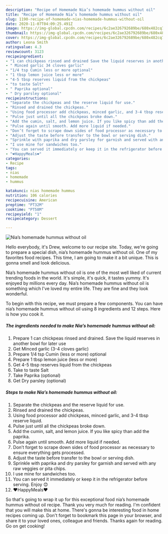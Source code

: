 ```yaml
---
description: "Recipe of Homemade Nia’s homemade hummus without oil"
title: "Recipe of Homemade Nia’s homemade hummus without oil"
slug: 1190-recipe-of-homemade-nias-homemade-hummus-without-oil
date: 2020-11-07T04:09:25.491Z
image: https://img-global.cpcdn.com/recipes/6c2ae326792689be/680x482cq70/nias-homemade-hummus-without-oil-recipe-main-photo.jpg
thumbnail: https://img-global.cpcdn.com/recipes/6c2ae326792689be/680x482cq70/nias-homemade-hummus-without-oil-recipe-main-photo.jpg
cover: https://img-global.cpcdn.com/recipes/6c2ae326792689be/680x482cq70/nias-homemade-hummus-without-oil-recipe-main-photo.jpg
author: Leona Smith
ratingvalue: 4.3
reviewcount: 3123
recipeingredient:
- "1 can chickpeas rinsed and drained Save the liquid reserves in another bowl for later use"
- " Minced garlic 34 cloves garlic"
- "1/4 tsp Cumin less or more optional"
- "1 tbsp lemon juice less or more"
- "4-5 tbsp reserves liquid from the chickpeas"
- "to taste Salt"
- " Paprika optional"
- " Dry parsley optional"
recipeinstructions:
- "Separate the chickpeas and the reserve liquid for use."
- "Rinsed and drained the chickpeas."
- "Using food processor add chickpeas, minced garlic, and 3-4 tbsp reserve liquid."
- "Pulse just until all the chickpeas broke down."
- "Add the cumin, salt, and lemon juice. If you like spicy than add the paprika."
- "Pulse again until smooth. Add more liquid if needed."
- "Don’t forget to scrape down sides of food processor as necessary to ensure everything gets processed."
- "Adjust the taste before transfer to the bowl or serving dish."
- "Sprinkle with paprika and dry parsley for garnish and served with any raw veggies or pita chips."
- "I use mine for sandwiches too."
- "You can served it immediately or keep it in the refrigerator before serving. Enjoy 😊"
- "❤️HappyMeals❤️"
categories:
- Recipe
tags:
- nias
- homemade
- hummus

katakunci: nias homemade hummus 
nutrition: 106 calories
recipecuisine: American
preptime: "PT32M"
cooktime: "PT58M"
recipeyield: "1"
recipecategory: Dessert

---
```



![Nia’s homemade hummus without oil](https://img-global.cpcdn.com/recipes/6c2ae326792689be/680x482cq70/nias-homemade-hummus-without-oil-recipe-main-photo.jpg)

Hello everybody, it's Drew, welcome to our recipe site. Today, we're going to prepare a special dish, nia’s homemade hummus without oil. One of my favorites food recipes. This time, I am going to make it a bit unique. This is gonna smell and look delicious.

Nia’s homemade hummus without oil is one of the most well liked of current trending foods in the world. It's simple, it's quick, it tastes yummy. It's enjoyed by millions every day. Nia’s homemade hummus without oil is something which I've loved my entire life. They are fine and they look wonderful.




To begin with this recipe, we must prepare a few components. You can have nia’s homemade hummus without oil using 8 ingredients and 12 steps. Here is how you cook it.

<!--inarticleads1-->

##### The ingredients needed to make Nia’s homemade hummus without oil:

1. Prepare 1 can chickpeas rinsed and drained. Save the liquid reserves in another bowl for later use
1. Get  Minced garlic (3-4 cloves garlic)
1. Prepare 1/4 tsp Cumin (less or more) optional
1. Prepare 1 tbsp lemon juice (less or more)
1. Get 4-5 tbsp reserves liquid from the chickpeas
1. Take to taste Salt
1. Take  Paprika (optional)
1. Get  Dry parsley (optional)




<!--inarticleads2-->

##### Steps to make Nia’s homemade hummus without oil:

1. Separate the chickpeas and the reserve liquid for use.
1. Rinsed and drained the chickpeas.
1. Using food processor add chickpeas, minced garlic, and 3-4 tbsp reserve liquid.
1. Pulse just until all the chickpeas broke down.
1. Add the cumin, salt, and lemon juice. If you like spicy than add the paprika.
1. Pulse again until smooth. Add more liquid if needed.
1. Don’t forget to scrape down sides of food processor as necessary to ensure everything gets processed.
1. Adjust the taste before transfer to the bowl or serving dish.
1. Sprinkle with paprika and dry parsley for garnish and served with any raw veggies or pita chips.
1. I use mine for sandwiches too.
1. You can served it immediately or keep it in the refrigerator before serving. Enjoy 😊
1. ❤️HappyMeals❤️




So that's going to wrap it up for this exceptional food nia’s homemade hummus without oil recipe. Thank you very much for reading. I'm confident that you will make this at home. There's gonna be interesting food in home recipes coming up. Don't forget to bookmark this page in your browser, and share it to your loved ones, colleague and friends. Thanks again for reading. Go on get cooking!
